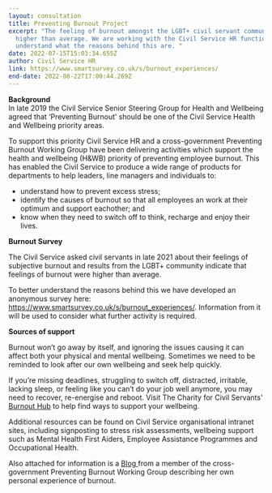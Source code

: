 ```yaml
---
layout: consultation
title: Preventing Burnout Project
excerpt: "The feeling of burnout amongst the LGBT+ civil servant community where
  higher than average. We are working with the Civil Service HR function to
  understand what the reasons behind this are. "
date: 2022-07-15T15:03:34.655Z
author: Civil Service HR
link: https://www.smartsurvey.co.uk/s/burnout_experiences/
end-date: 2022-08-22T17:00:44.269Z
---
```

**Background**\
In late 2019 the Civil Service Senior Steering Group for Health and Wellbeing agreed that ‘Preventing Burnout’ should be one of the Civil Service Health and Wellbeing priority areas.

To support this priority Civil Service HR and a cross-government Preventing Burnout Working Group have been delivering activities which support the health and wellbeing (H&WB) priority of preventing employee burnout. This has enabled the Civil Service to produce a wide range of products for departments to help leaders, line managers and individuals to:

* understand how to prevent excess stress;
* identify the causes of burnout so that all employees an work at their optimum and support eachother; and
* know when they need to switch off to think, recharge and enjoy their lives.

**Burnout Survey**

The Civil Service asked civil servants in late 2021 about their feelings of subjective burnout and results from the LGBT+ community indicate that feelings of burnout were higher than average.

To better understand the reasons behind this we have developed an anonymous survey here: <https://www.smartsurvey.co.uk/s/burnout_experiences/>. Information from it will be used to consider what further activity is required.

**Sources of support**

Burnout won’t go away by itself, and ignoring the issues causing it can affect both your physical and mental wellbeing. Sometimes we need to be reminded to look after our own wellbeing and seek help quickly. 

If you’re missing deadlines, struggling to switch off, distracted, irritable, lacking sleep, or feeling like you can’t do your job well anymore, you may need to recover, re-energise and reboot. Visit The Charity for Civil Servants' [Burnout Hub](https://foryoubyyou.org.uk/our-services/wellbeing/burnout-hub) to help find ways to support your wellbeing. 

Additional resources can be found on Civil Service organisational intranet sites, including signposting to stress risk assessments, wellbeing support such as Mental Health First Aiders, Employee Assistance Programmes and Occupational Health.

Also attached for information is a [Blog ](https://civilservice.blog.gov.uk/2021/04/06/spotting-signs-of-excessive-stress-and-burnout/)from a member of the cross-government Preventing Burnout Working Group describing her own personal experience of burnout.